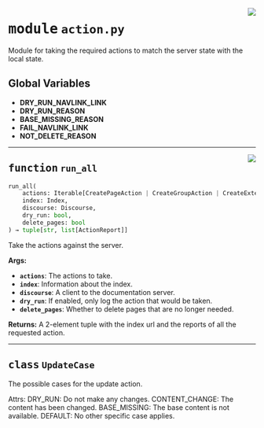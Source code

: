 <!-- markdownlint-disable -->

<a href="../src/action.py#L0"><img align="right" style="float:right;" src="https://img.shields.io/badge/-source-cccccc?style=flat-square"></a>

# <kbd>module</kbd> `action.py`
Module for taking the required actions to match the server state with the local state. 

**Global Variables**
---------------
- **DRY_RUN_NAVLINK_LINK**
- **DRY_RUN_REASON**
- **BASE_MISSING_REASON**
- **FAIL_NAVLINK_LINK**
- **NOT_DELETE_REASON**

---

<a href="../src/action.py#L434"><img align="right" style="float:right;" src="https://img.shields.io/badge/-source-cccccc?style=flat-square"></a>

## <kbd>function</kbd> `run_all`

```python
run_all(
    actions: Iterable[CreatePageAction | CreateGroupAction | CreateExternalRefAction | NoopPageAction | NoopGroupAction | NoopExternalRefAction | UpdatePageAction | UpdateGroupAction | UpdateExternalRefAction | DeletePageAction | DeleteGroupAction | DeleteExternalRefAction],
    index: Index,
    discourse: Discourse,
    dry_run: bool,
    delete_pages: bool
) → tuple[str, list[ActionReport]]
```

Take the actions against the server. 



**Args:**
 
 - <b>`actions`</b>:  The actions to take. 
 - <b>`index`</b>:  Information about the index. 
 - <b>`discourse`</b>:  A client to the documentation server. 
 - <b>`dry_run`</b>:  If enabled, only log the action that would be taken. 
 - <b>`delete_pages`</b>:  Whether to delete pages that are no longer needed. 



**Returns:**
 A 2-element tuple with the index url and the reports of all the requested action. 


---

## <kbd>class</kbd> `UpdateCase`
The possible cases for the update action. 

Attrs:  DRY_RUN: Do not make any changes.  CONTENT_CHANGE: The content has been changed.  BASE_MISSING: The base content is not available.  DEFAULT: No other specific case applies. 





